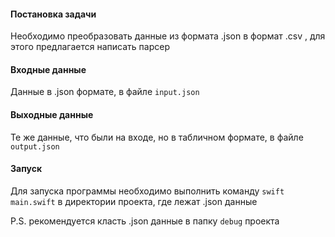 #### Постановка задачи

Необходимо преобразовать данные из формата .json в формат .csv , для этого предлагается написать парсер

#### Входные данные

Данные в .json формате, в файле `input.json`

#### Выходные данные

Те же данные, что были на входе, но в табличном формате, в файле `output.json`

#### Запуск

Для запуска программы необходимо выполнить команду `swift main.swift` в директории проекта, где лежат .json данные

P.S. рекомендуется класть .json данные в папку `debug` проекта

